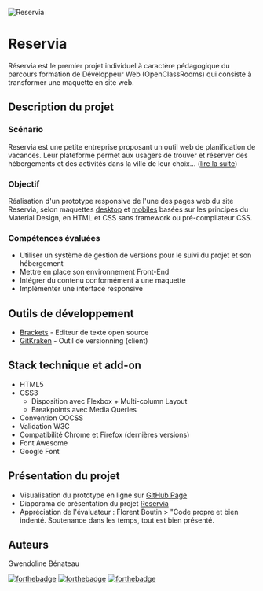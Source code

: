 ![Reservia](https://github.com/GwendolineBENATEAU/GwendolineBenateau_2_23122020_Reservia/blob/master/doc/Pr%C3%A9sentation%20projet%202.jpg)


# Reservia
Réservia est le premier projet individuel à caractère pédagogique du parcours formation de Développeur Web (OpenClassRooms) qui consiste à transformer une maquette en site web.


## Description du projet
### Scénario
Reservia est une petite entreprise proposant un outil web de planification de vacances. Leur plateforme permet aux usagers de trouver et réserver des hébergements et des activités dans la ville de leur choix... ([lire la suite](https://github.com/GwendolineBENATEAU/GwendolineBenateau_2_23122020/blob/master/doc/DW_Projet1_OpenClassrooms.pdf))

### Objectif
Réalisation d'un prototype responsive de l'une des pages web du site Reservia, selon maquettes [desktop](https://github.com/GwendolineBENATEAU/GwendolineBenateau_2_23122020/blob/master/doc/maquettes_desktop.png) et [mobiles](https://github.com/GwendolineBENATEAU/GwendolineBenateau_2_23122020/blob/master/doc/maquette_iphone8.png) basées sur les principes du Material Design, en HTML et CSS sans framework ou pré-compilateur CSS.

### Compétences évaluées
- Utiliser un système de gestion de versions pour le suivi du projet et son hébergement
- Mettre en place son environnement Front-End
- Intégrer du contenu conformément à une maquette
- Implémenter une interface responsive


## Outils de développement
- [Brackets](https://brackets.io/) - Editeur de texte open source
- [GitKraken](https://www.gitkraken.com/) - Outil de versionning (client)

## Stack technique et add-on
- HTML5
- CSS3
    - Disposition avec Flexbox + Multi-column Layout
    - Breakpoints avec Media Queries
- Convention OOCSS
- Validation W3C
- Compatibilité Chrome et Firefox (dernières versions)
- Font Awesome 
- Google Font

## Présentation du projet
- Visualisation du prototype en ligne sur [GitHub Page](https://gwendolinebenateau.github.io/GwendolineBenateau_2_23122020_Reservia/)
- Diaporama de présentation du projet [Reservia](https://www.canva.com/design/DAEUuQVDajs/yBXliDr-x9TNP3d36TNQZw/view?utm_content=DAEUuQVDajs&utm_campaign=designshare&utm_medium=link&utm_source=viewer)
- Appréciation de l'évaluateur : Florent Boutin > "Code propre et bien indenté. Soutenance dans les temps, tout est bien présenté.

## Auteurs
Gwendoline Bénateau

[![forthebadge](https://img.shields.io/badge/GitHub-100000?style=for-the-badge&logo=github&logoColor=white)](https://github.com/GwendolineBENATEAU) [![forthebadge](https://img.shields.io/badge/Instagram-E4405F?style=for-the-badge&logo=instagram&logoColor=white)](https://www.instagram.com/web_doline/) [![forthebadge](https://img.shields.io/badge/LinkedIn-0077B5?style=for-the-badge&logo=linkedin&logoColor=white)](https://www.linkedin.com/in/gwendoline-benateau-18986412b/)
